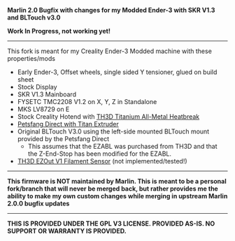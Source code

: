 **Marlin 2.0 Bugfix with changes for my Modded Ender-3 with SKR V1.3 and BLTouch v3.0**

**Work In Progress, not working yet!**

----------

This fork is meant for my Creality Ender-3 Modded machine with these properties/mods

* Early Ender-3, Offset wheels, single sided Y tensioner, glued on build sheet
* Stock Display
* SKR V1.3 Mainboard
* FYSETC TMC2208 V1.2 on X, Y, Z in Standalone
* MKS LV8729 on E
* Stock Creality Hotend with [TH3D Titanium All-Metal Heatbreak](https://www.th3dstudio.com/product/tough-titanium-heatbreak-for-creality-machines-tough-dual-hotend/)
* [Petsfang Direct with Titan Extruder](https://www.thingiverse.com/thing:2907538)
* Original BLTouch V3.0 using the left-side mounted BLTouch mount provided by the Petsfang Direct
  * This assumes that the EZABL was purchased from TH3D and that the Z-End-Stop has been modified for the EZABL.
* [TH3D EZOut V1 Filament Sensor](https://www.th3dstudio.com/product/ezout-cr-10-filament-sensor-kit/)  (not implemented/tested!)

----------

**This firmware is NOT maintained by Marlin. This is meant to be a personal fork/branch that will never be merged back, but rather provides me the ability to make my own custom changes while merging in upstream Marlin 2.0.0 bugfix updates**

----------

**THIS IS PROVIDED UNDER THE GPL V3 LICENSE.
PROVIDED AS-IS. NO SUPPORT OR WARRANTY IS PROVIDED.**
